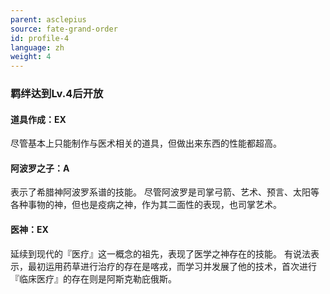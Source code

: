```yaml
---
parent: asclepius
source: fate-grand-order
id: profile-4
language: zh
weight: 4
---
```


### 羁绊达到Lv.4后开放

#### 道具作成：EX

尽管基本上只能制作与医术相关的道具，但做出来东西的性能都超高。

#### 阿波罗之子：A

表示了希腊神阿波罗系谱的技能。
尽管阿波罗是司掌弓箭、艺术、预言、太阳等各种事物的神，但也是疫病之神，作为其二面性的表现，也司掌艺术。

#### 医神：EX

延续到现代的『医疗』这一概念的祖先，表现了医学之神存在的技能。
有说法表示，最初运用药草进行治疗的存在是喀戎，而学习并发展了他的技术，首次进行『临床医疗』的存在则是阿斯克勒庇俄斯。
